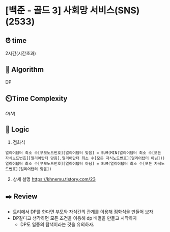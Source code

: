 # [백준 - 골드 3] 사회망 서비스(SNS) (2533)

## ⏰  **time**

2시간(시간초과)

## :pushpin: **Algorithm**

DP

## ⏲️**Time Complexity**

$O(N)$

## :round_pushpin: **Logic**
1. 점화식

```
얼리어답터 최소 수[부모노드번호][얼리어탑터 맞음] = SUM(MIN(얼리어답터 최소 수[모든 자식노드번호][얼리어탑터 맞음],얼리어답터 최소 수[모든 자식노드번호][얼리어탑터 아님])) 
얼리어답터 최소 수[부모노드번호][얼리어탑터 아님] = SUM(얼리어답터 최소 수[모든 자식노드번호][얼리어탑터 맞음]) 
```

2. 상세 설명
 https://khnemu.tistory.com/23

## :black_nib: **Review**
- 트리에서 DP를 한다면 부모와 자식간의 관계를 이용해 점화식을 만들어 보자
- DP같다고 생각하면 모든 조건을 이용해 dp 배열을 만들고 시작하자
  - DP도 일종의 탐색이라는 것을 유의하자.